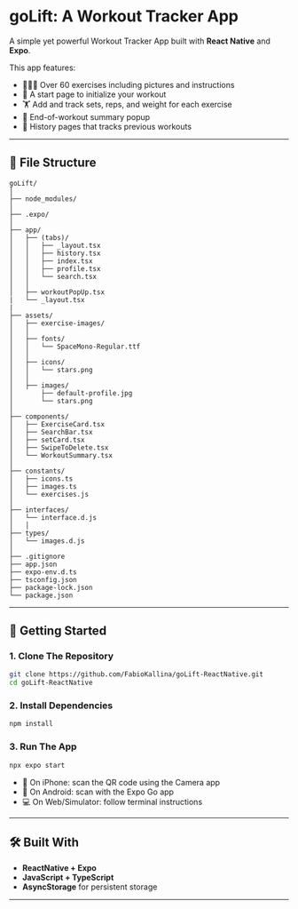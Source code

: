 # goLift: A Workout Tracker App

A simple yet powerful Workout Tracker App built with **React Native** and **Expo**.

This app features:
- 🏋🏼‍♀️ Over 60 exercises including pictures and instructions
- 📆 A start page to initialize your workout
- 🏋️ Add and track sets, reps, and weight for each exercise
- 🧾 End-of-workout summary popup
- 📝 History pages that tracks previous workouts

---

## 📁 File Structure

```
goLift/
│
├── node_modules/
│
├── .expo/
│
├── app/
│   ├── (tabs)/
│   │   ├── _layout.tsx
│   │   ├── history.tsx
│   │   ├── index.tsx
│   │   ├── profile.tsx
│   │   └── search.tsx
│   │
│   ├── workoutPopUp.tsx
|   └── _layout.tsx
|   
├── assets/
│   ├── exercise-images/
│   │
│   ├── fonts/
│   │   └── SpaceMono-Regular.ttf
│   │
│   ├── icons/
│   │   └── stars.png
│   │
│   ├── images/
│       ├── default-profile.jpg
│       └── stars.png
│   
├── components/
│   ├── ExerciseCard.tsx
│   ├── SearchBar.tsx
│   ├── setCard.tsx
│   ├── SwipeToDelete.tsx
│   └── WorkoutSummary.tsx
│   
├── constants/
│   ├── icons.ts
│   ├── images.ts
│   └── exercises.js
│   
├── interfaces/
│   └── interface.d.js
│   │
├── types/
│   └── images.d.js
│   
├── .gitignore
├── app.json
├── expo-env.d.ts
├── tsconfig.json
├── package-lock.json
└── package.json

```

---

## 🚀 Getting Started

### 1. **Clone The Repository**
```bash
git clone https://github.com/FabioKallina/goLift-ReactNative.git
cd goLift-ReactNative
```

### 2. **Install Dependencies**
```bash
npm install
```

### 3. **Run The App**
```bash
npx expo start
```

- 📱 On iPhone: scan the QR code using the Camera app
- 🤖 On Android: scan with the Expo Go app
- 💻 On Web/Simulator: follow terminal instructions

---

## 🛠 Built With

- **ReactNative + Expo**
- **JavaScript + TypeScript**
- **AsyncStorage** for persistent storage

---
